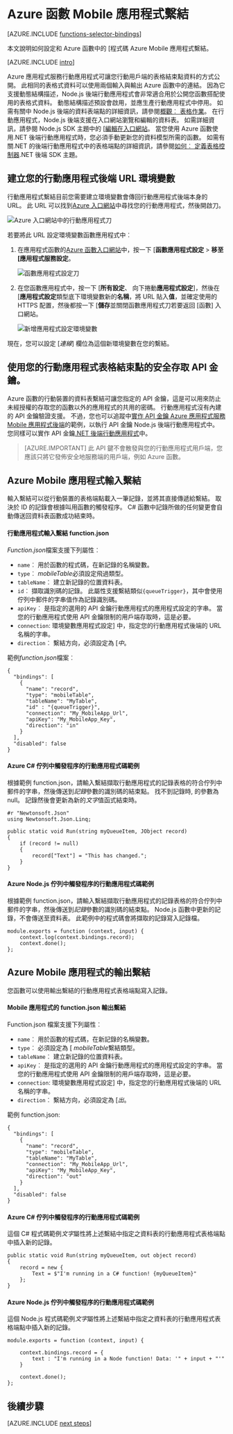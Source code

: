 <properties
    pageTitle="Azure 函數 Mobile 應用程式繫結 |Microsoft Azure"
    description="瞭解如何使用 Azure Mobile 應用程式繫結 Azure 函數中。"
    services="functions"
    documentationCenter="na"
    authors="ggailey777"
    manager="erikre"
    editor=""
    tags=""
    keywords="azure 函數，如函數、 事件處理，動態計算，無架構"/>

<tags
    ms.service="functions"
    ms.devlang="multiple"
    ms.topic="reference"
    ms.tgt_pltfrm="multiple"
    ms.workload="na"
    ms.date="08/30/2016"
    ms.author="glenga"/>

# <a name="azure-functions-mobile-apps-bindings"></a>Azure 函數 Mobile 應用程式繫結

[AZURE.INCLUDE [functions-selector-bindings](../../includes/functions-selector-bindings.md)]

本文說明如何設定和 Azure 函數中的 [程式碼 Azure Mobile 應用程式繫結。 

[AZURE.INCLUDE [intro](../../includes/functions-bindings-intro.md)] 

Azure 應用程式服務行動應用程式可讓您行動用戶端的表格結束點資料的方式公開。 此相同的表格式資料可以使用兩個輸入與輸出 Azure 函數中的連結。 因為它支援動態結構描述，Node.js 後端行動應用程式會非常適合用於公開您函數搭配使用的表格式資料。 動態結構描述預設會啟用，並應生產行動應用程式中停用。 如需有關中 Node.js 後端的資料表端點的詳細資訊，請參閱[概觀︰ 表格作業](../app-service-mobile/app-service-mobile-node-backend-how-to-use-server-sdk.md#TableOperations)。 在行動應用程式，Node.js 後端支援在入口網站瀏覽和編輯的資料表。 如需詳細資訊，請參閱 Node.js SDK 主題中的 [[編輯在入口網站](../app-service-mobile/app-service-mobile-node-backend-how-to-use-server-sdk.md#in-portal-editing)。 當您使用 Azure 函數使用.NET 後端行動應用程式時，您必須手動更新您的資料模型所需的函數。 如需有關.NET 的後端行動應用程式中的表格端點的詳細資訊，請參閱[如何︰ 定義表格控制器](../app-service-mobile/app-service-mobile-dotnet-backend-how-to-use-server-sdk.md#define-table-controller).NET 後端 SDK 主題。 

## <a name="create-an-environment-variable-for-your-mobile-app-backend-url"></a>建立您的行動應用程式後端 URL 環境變數

行動應用程式繫結目前您需要建立環境變數會傳回行動應用程式後端本身的 URL。 此 URL 可以找到[Azure 入口網站](https://portal.azure.com)中尋找您的行動應用程式，然後開啟刀。

![Azure 入口網站中的行動應用程式刀](./media/functions-bindings-mobile-apps/mobile-app-blade.png)

若要將此 URL 設定環境變數函數應用程式中︰

1. 在應用程式函數的[Azure 函數入口網站](https://functions.azure.com/signin)中，按一下 [**函數應用程式設定** > **移至 [應用程式服務設定**。 

    ![函數應用程式設定刀](./media/functions-bindings-mobile-apps/functions-app-service-settings.png)

2. 在您函數應用程式中，按一下 [**所有設定**、 向下捲動**應用程式設定**]，然後在 [**應用程式設定**類型底下環境變數新的**名稱**，將 URL 貼入**值**，並確定使用的 HTTPS 配置，然後都按一下 [**儲存**並關閉函數應用程式刀若要返回 [函數] 入口網站。   

    ![新增應用程式設定環境變數](./media/functions-bindings-mobile-apps/functions-app-add-app-setting.png)

現在，您可以設定 [*連線*] 欄位為這個新環境變數在您的繫結。

## <a id="mobiletablesapikey"></a>使用您的行動應用程式表格結束點的安全存取 API 金鑰。

Azure 函數的行動裝置的資料表繫結可讓您指定的 API 金鑰，這是可以用來防止未經授權的存取您的函數以外的應用程式的共用的密碼。 行動應用程式沒有內建的 API 金鑰驗證支援。 不過，您也可以追蹤中[實作 API 金鑰 Azure 應用程式服務 Mobile 應用程式後端](https://github.com/Azure/azure-mobile-apps-node/tree/master/samples/api-key)的範例，以執行 API 金鑰 Node.js 後端行動應用程式中。 您同樣可以實作 API 金鑰[.NET 後端行動應用程式](https://github.com/Azure/azure-mobile-apps-net-server/wiki/Implementing-Application-Key)中。

>[AZURE.IMPORTANT] 此 API 鍵不會散發與您的行動應用程式用戶端，您應該只將它發佈安全地服務端的用戶端，例如 Azure 函數。 

## <a id="mobiletablesinput"></a>Azure Mobile 應用程式輸入繫結

輸入繫結可以從行動裝置的表格端點載入一筆記錄，並將其直接傳遞給繫結。 取決於 ID 的記錄會根據叫用函數的觸發程序。 C# 函數中記錄所做的任何變更會自動傳送回資料表函數成功結束時。

#### <a name="functionjson-for-mobile-apps-input-binding"></a>行動應用程式輸入繫結 function.json

*Function.json*檔案支援下列屬性︰

- `name`︰ 用於函數的程式碼，在新記錄的名稱變數。
- `type`︰ *mobileTable*必須設定飛過類型。
- `tableName`︰ 建立新記錄的位置資料表。
- `id`︰ 擷取識別碼的記錄。 此屬性支援繫結類似`{queueTrigger}`，其中會使用佇列中郵件的字串值作為記錄識別碼。
- `apiKey`︰ 是指定的選用的 API 金鑰行動應用程式的應用程式設定的字串。 當您的行動應用程式使用 API 金鑰限制的用戶端存取時，這是必要。
- `connection`: 環境變數應用程式設定] 中，指定您的行動應用程式後端的 URL 名稱的字串。
- `direction`︰ 繫結方向，必須設定為 [*中*。

範例*function.json*檔案︰

    {
      "bindings": [
        {
          "name": "record",
          "type": "mobileTable",
          "tableName": "MyTable",
          "id" : "{queueTrigger}",
          "connection": "My_MobileApp_Url",
          "apiKey": "My_MobileApp_Key",
          "direction": "in"
        }
      ],
      "disabled": false
    }

#### <a name="azure-mobile-apps-code-example-for-a-c-queue-trigger"></a>Azure C# 佇列中觸發程序的行動應用程式碼範例

根據範例 function.json，請輸入繫結擷取行動應用程式的記錄表格的符合佇列中郵件的字串，然後傳送到*記錄*參數的識別碼的結束點。 找不到記錄時, 的參數為 null。 記錄然後會更新為新的*文字*值函式結束時。

    #r "Newtonsoft.Json"    
    using Newtonsoft.Json.Linq;
    
    public static void Run(string myQueueItem, JObject record)
    {
        if (record != null)
        {
            record["Text"] = "This has changed.";
        }    
    }

#### <a name="azure-mobile-apps-code-example-for-a-nodejs-queue-trigger"></a>Azure Node.js 佇列中觸發程序的行動應用程式碼範例

根據範例 function.json，請輸入繫結擷取行動應用程式的記錄表格的符合佇列中郵件的字串，然後傳送到*記錄*參數的識別碼的結束點。 Node.js 函數中更新的記錄，不會傳送至資料表。 此範例中的程式碼會將擷取的記錄寫入記錄檔。

    module.exports = function (context, input) {    
        context.log(context.bindings.record);
        context.done();
    };


## <a id="mobiletablesoutput"></a>Azure Mobile 應用程式的輸出繫結

您函數可以使用輸出繫結的行動應用程式表格端點寫入記錄。 

#### <a name="functionjson-for-mobile-apps-output-binding"></a>Mobile 應用程式的 function.json 輸出繫結

Function.json 檔案支援下列屬性︰

- `name`︰ 用於函數的程式碼，在新記錄的名稱變數。
- `type`︰ 必須設定為 [ *mobileTable*繫結類型。
- `tableName`︰ 建立新記錄的位置資料表。
- `apiKey`︰ 是指定的選用的 API 金鑰行動應用程式的應用程式設定的字串。 當您的行動應用程式使用 API 金鑰限制的用戶端存取時，這是必要。
- `connection`: 環境變數應用程式設定] 中，指定您的行動應用程式後端的 URL 名稱的字串。
- `direction`︰ 繫結方向，必須設定為 [*出*。

範例 function.json:

    {
      "bindings": [
        {
          "name": "record",
          "type": "mobileTable",
          "tableName": "MyTable",
          "connection": "My_MobileApp_Url",
          "apiKey": "My_MobileApp_Key",
          "direction": "out"
        }
      ],
      "disabled": false
    }

#### <a name="azure-mobile-apps-code-example-for-a-c-queue-trigger"></a>Azure C# 佇列中觸發程序的行動應用程式碼範例

這個 C# 程式碼範例*文字*屬性將上述繫結中指定之資料表的行動應用程式表格端點中插入新的記錄。

    public static void Run(string myQueueItem, out object record)
    {
        record = new {
            Text = $"I'm running in a C# function! {myQueueItem}"
        };
    }

#### <a name="azure-mobile-apps-code-example-for-a-nodejs-queue-trigger"></a>Azure Node.js 佇列中觸發程序的行動應用程式碼範例

這個 Node.js 程式碼範例*文字*屬性將上述繫結中指定之資料表的行動應用程式表格端點中插入新的記錄。

    module.exports = function (context, input) {
    
        context.bindings.record = {
            text : "I'm running in a Node function! Data: '" + input + "'"
        }   
    
        context.done();
    };

## <a name="next-steps"></a>後續步驟

[AZURE.INCLUDE [next steps](../../includes/functions-bindings-next-steps.md)]
